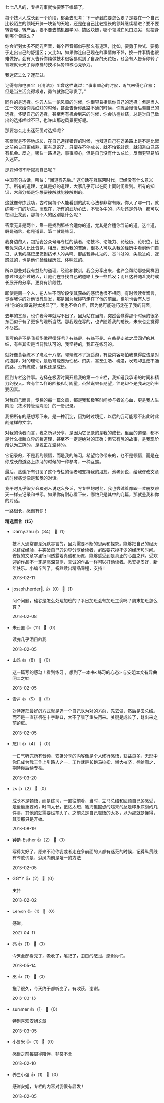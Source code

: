 七七八八的，专栏的事就快要落下帷幕了。

每个技术人成长到一个阶段，都会去思考：下一步到底要怎么走？是要在一个自己比较陌生的领域开辟一块新的天地，还是在自己比较擅长的领域继续精进？要不要转管理、转产品，要不要去搞机器学习、搞区块链，哪个领域在风口浪尖，就投身到哪个领域么？

你会听到太多不同的声音，每个声音都似乎那么有道理，比如，要勇于尝试、要勇于走出自己的舒适区；又比如，如果你连自己现在的事情做不好，换一件事情也很难做好。会有人告诉你纯做技术很容易就到了自身的天花板，也会有人告诉你转了管理就丢失了你原有的技术优势和核心竞争力。

我迷茫过么？迷茫过。

记得有部电影里（《清洁》）里曾这样说过：“事事顺心的时候，勇气来得也容易；但是当生活变得艰难，勇气就弥足珍贵了。”

同样的是选择。你的人生一帆风顺的时候，你很容易相信你自己的选择；但是当人生一次次给你亮红灯的时候，甚至告诉你此路不通的时候，你就会慢慢后悔自己的选择，怀疑自己的选择，甚至再有机会到来的时候，你会彷徨纠结，总是对自己做出的选择唏嘘不已，也许山那边风景更好呢。

那要怎么走出迷茫面对选择呢？

答案就是不停地成长，在自己选择错误的时候，也知道自己在这条路上是不是比起之前的自己更成熟、更有见识了。只要在不停成长，就不怕犯错误，就知道自己还有机会。反之，哪怕一路坦途，事事顺心，但是自己没有什么成长，反而更容易陷入迷茫。

那要如何不断提高自己呢？

中国有句古话，叫做：“闻道有先后。” 这句话在互联网时代，已经没有什么意义了。所有的道理，尤其是好的道理，大家几乎可以在网上同时间看到。所有的知识，大部分都是你想要接触就能接触到的。

这就像修炼武功，古时候每个人能看到的武功心法都非常有限，你入了哪一门，就练哪一门的功夫。而现在，所有的武功心法，不管多牛的，内功还是外功，都可以在网上找到，那每个人的区别是什么呢？

答案无非是两个，第一是找到那些合适你的道，尤其是合适你当前的道。这个道，既是道路，也是道理。第二就是练习。

我身边的人，包括我公众号与专栏的读者，论技术、论能力、论经历、论职位，比我优秀的人比比皆是。相反，因为我的普通，很多人可以从我的经历中看到他们自己，从我的感悟里读到技术人的共鸣。那些我挣扎过的，奋斗过的，失败过的，迷惑过的，也是他们曾经经历过、体味过的。

所以那些对我有益处的道理、经验和教训，我会分享出来，也许会帮助那些同样困惑过和迷茫过的人，让他们在寻找自己的道路上多一些启发；而且这种随着我的成长展开的分享，更具有阶段性。

即使是同一个人，在人生不同阶段使其获益的感悟也很不相同。有时候读者留言，觉得我讲的对他很有启发，那是因为我碰巧走在了他的前面。偶尔也会有人觉得“你的文章说得太浅显了”，我也不会介怀，因为他可能碰巧走在了我的前面。

去年的文章，也许我今年就写不出了。因为站在当前，突然会觉得那个时候的很多东西似乎有了更多的理所当然。那我现在写的，也许随着我的成长，未来也会觉得不尽然。

我写的是不是我都能做得很好呢？有些是，有些不是。有些是走过之后回望的总结，有些其实是当前我认可的，我坚持的，我正在练习的。

就好像黄蓉练不了降龙十八掌，郭靖练不了逍遥游，有些内容哪怕我觉得应该是对的选择，对的理论，最后可能因为性格、资质、甚至生活、境遇，发现却是走不通的路。没有练成，但也还是成长。

回到专栏这件事。选择在极客时间开启我的第一个专栏，我知道我承诺的时间和精力的投入。会有什么样的回报和订阅量，虽然说会有期望，但是却不是我决定的主要因素。

对我自己而言，专栏的每一篇文章，都是我和极客时间参与者的心血，更是我人生阶段（技术转管理阶段）的一份记录。

我把所有的感想写下来，是一种沉淀，因为时过境迁，以后的我可能写不出此时此刻这样的文字。

对我的读者而言，我之所以分享，是因为它记录的是我的成长，里面的道理，都不是什么标新立异的新道理，甚至不一定是绝对的正确；但它有我的故事，是我现阶段认为正确的，是我正在坚持的。

它记录的，不是我的顿悟，而是我的练习。希望给你带来的，也不是顿悟，而是在你成长的道路上练习的时候的一种参考，一种互勉。

最后，感谢所有订阅了这个专栏的读者和支持我的朋友。池老师说，给我修改文章的时候感觉像是和我的对话。

我平时几乎很少会和别人说这么多话，写专栏的时候，我也尝试着像跟一位朋友聊天一样去记录和书写。如果你有耐心看下来，哪怕只是其中的几篇，那就是我和你的对话。

一路很长，感谢有你！
<div><strong>精选留言（15）</strong></div><ul>
<li><span>Danny.zhu</span> 👍（34） 💬（1）<p>技术人通常都是沉默寡言的，因为需要不断的思索和探究。能够把自己的经历总结成经验，并突破自己的边界分享给读者，必然要花掉不少的经历和时间。安姐的文章字里行间透露着真诚和历练，能够感受到是真正的心血之作。受欢迎的作品不一定是高深莫测，真诚的作品一样可以打动读者。愿安姐安好，新年快乐。小编辛苦了，祝继续出精品课程，支持！</p>2018-02-11</li><br/><li><span>joseph.herder💭.</span> 👍（0） 💬（1）<p>问个问题，硅谷是怎么处理加班的？平日加班会有加班工资吗？周末加班怎么算？</p>2018-02-08</li><br/><li><span>未设置</span> 👍（11） 💬（0）<p>读完几乎泪目的我</p>2018-02-05</li><br/><li><span>山鸡</span> 👍（8） 💬（0）<p>这一篇写的感动！看到练习 ，想到了一本书&lt;练习的心态&gt; 与安姐本文有异曲同工之妙</p>2018-02-05</li><br/><li><span>雪甫</span> 👍（5） 💬（0）<p>对待迷茫最好的方式就是选一个自己以为对的方向，先去做，然后是去总结。而不是一直徘徊在十字路口，大不了错了重头再来。关键是成长了，跳出来之前的框。</p>2018-02-05</li><br/><li><span>忘川</span> 👍（4） 💬（0）<p>一口气听完所有音频，安姐分享的内容像是个人修行感悟，获益良多，无形中你已成为我工作上引路人之一，工作就是长跑马拉松，憾大摧坚，徐徐图之，期待你后续专栏。</p>2018-03-20</li><br/><li><span>zs</span> 👍（2） 💬（0）<p>成长不是顿悟，而是练习，一直往前看，当时，立马总结和回顾自己的感受，是最最重要的，时间太长，记忆太短，脑海里回想的起来的总是印象深刻的几件事，其他的就需要烂笔头了。之前总是自己顿悟的太多，以为那就是懂得，其实那只是开始。</p>2018-08-19</li><br/><li><span>钟韵-Esther</span> 👍（2） 💬（0）<p>写得太好了，原来不论你我或者走在多前面的人都有迷茫的时候，记得纵贯线有句歌词是，迎风向前是唯一的方法</p>2018-02-05</li><br/><li><span>GGYY</span> 👍（2） 💬（0）<p>支持</p>2018-02-02</li><br/><li><span>Lemon</span> 👍（1） 💬（0）<p>感谢。</p>2021-04-11</li><br/><li><span>亮</span> 👍（1） 💬（0）<p>今天全部看完了，吸收了，笔记了，泪目的感觉，感谢你们。</p>2018-05-14</li><br/><li><span>巫</span> 👍（1） 💬（0）<p>拖了很久，今天终于都听完了。有收获，谢谢。</p>2018-03-13</li><br/><li><span>summer</span> 👍（1） 💬（0）<p>特别喜欢安姐文章</p>2018-03-05</li><br/><li><span>小虾米</span> 👍（1） 💬（0）<p>感谢之前每周得陪伴，非常不舍</p>2018-02-10</li><br/><li><span>养生小强</span> 👍（1） 💬（0）<p>感谢安姐，专栏的内容对我很有启发！</p>2018-02-05</li><br/>
</ul>